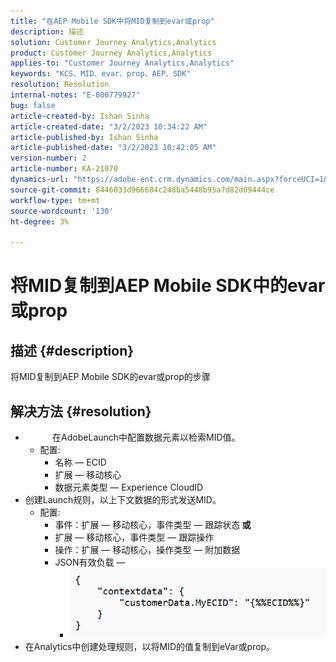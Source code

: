 ```yaml
---
title: "在AEP Mobile SDK中将MID复制到evar或prop"
description: 描述
solution: Customer Journey Analytics,Analytics
product: Customer Journey Analytics,Analytics
applies-to: "Customer Journey Analytics,Analytics"
keywords: "KCS、MID、evar、prop、AEP、SDK"
resolution: Resolution
internal-notes: "E-000779927"
bug: false
article-created-by: Ishan Sinha
article-created-date: "3/2/2023 10:34:22 AM"
article-published-by: Ishan Sinha
article-published-date: "3/2/2023 10:42:05 AM"
version-number: 2
article-number: KA-21070
dynamics-url: "https://adobe-ent.crm.dynamics.com/main.aspx?forceUCI=1&pagetype=entityrecord&etn=knowledgearticle&id=b7ef91c6-e5b8-ed11-83fe-6045bd0065f9"
source-git-commit: 8446033d966684c248ba5448b95a7d82d09444ce
workflow-type: tm+mt
source-wordcount: '130'
ht-degree: 3%

---
```


# 将MID复制到AEP Mobile SDK中的evar或prop

## 描述 {#description}

将MID复制到AEP Mobile SDK的evar或prop的步骤

## 解决方法 {#resolution}


- &#x200B; &#x200B; &#x200B; &#x200B; &#x200B; &#x200B; &#x200B; &#x200B; &#x200B; &#x200B; &#x200B; &#x200B;&#x200B;&#x200B;在AdobeLaunch中配置数据元素以检索MID值。 
   - 配置:
      - 名称 — ECID
      - 扩展 — 移动核心
      - 数据元素类型 — Experience Cloud&#x200B;ID&#x200B;&#x200B; &#x200B; &#x200B;&#x200B; &#x200B;
- 创建Launch规则，以上下文数据的形式发送MID。
   - 配置:
      - 事件：扩展 — 移动核心，事件类型 — 跟踪状态<b> 或</b>
      - 扩展 — 移动核心，事件类型 — 跟踪操作
      - 操作：扩展 — 移动核心，操作类型 — 附加数据
      - JSON有效负载 —  
         - ![](assets/3a13db8a-e6b8-ed11-83fe-6045bd0065f9.png)
- 在Analytics中创建处理规则，以将MID的值复制到eVar或prop。

<br> <br>



